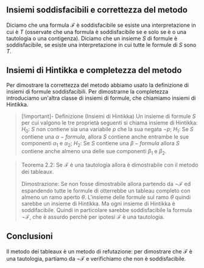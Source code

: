 ## Insiemi soddisfacibili e correttezza del metodo

Diciamo che una formula $\mathcal F$ è soddisfacibile se esiste una interpretazione in cui è $T$ (osservate che una formula è soddisfacibile se e solo se è o una tautologia o una contigenza). Diciamo che un insieme $S$ di formule è soddisfacibile, se esiste una interpretazione in cui tutte le formule di $S$ sono $T$.

## Insiemi di Hintikka e completezza del metodo

Per dimostrare la correttezza del metodo abbiamo usato la definizione di insiemi di formule soddisfacibili. Per dimostrarne la completezza introduciamo un'altra classe di insiemi di formule, che chiamiamo insiemi di Hintikka.

>[!important]- Definizione (Insiemi di Hintikka)
>Un insieme di formule $S$ per cui valgono le tre proprietà seguenti si chiama insieme di Hintikka:
>$H_0$: $S$ non contiene sia una variabile $p$ che la sua negata $\lnot p$;
>$H_1$: Se $S$ contiene una $\alpha-formula$, allora $S$ contiene anche entrambe le sue componenti $\alpha_1$ e $\alpha_2$; 
>$H_2$: Se $S$ contiene una $\beta-formula$ allora $S$ contiene anche almeno una delle sue componenti $\beta_1$ e $\beta_2$.

>Teorema 2.2: Se $\mathcal F$ è una tautologia allora è dimostrabile con il metodo dei tableaux.
>
>Dimostrazione: Se non fosse dimostrabile allora partendo da $\lnot \mathcal F$ ed espandendo tutte le formule di otterrebbe un tableau completo con almeno un ramo aperto $\theta$. L'insieme delle formule sul ramo $\theta$ quindi sarebbe un insieme di Hintikka. Ma ogni insieme di Hintikka è soddifacibile. Quindi in particolare sarebbe soddisfacibile la formula $\lnot \mathcal F$, che è assurdo perchè per ipotesi $\mathcal F$ è una tautologia.

## Conclusioni

Il metodo dei tableaux è un metodo di refutazione: per dimostrare che $\mathcal F$ è una tautologia, partiamo da $\lnot \mathcal F$ e verifichiamo che non è soddisfacibile.